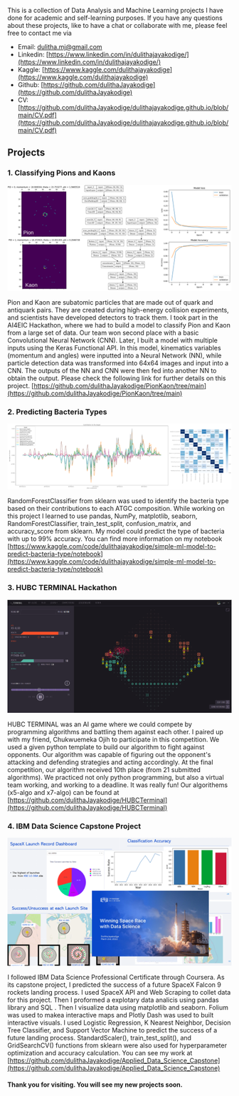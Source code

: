 This is a collection of Data Analysis and Machine Learning projects I have done for academic and self-learning purposes. If you have any questions about these projects, like to have a chat or collaborate with me, please feel free to contact me via
* Email: dulitha.mj@gmail.com
* Linkedin: [https://www.linkedin.com/in/dulithajayakodige/](https://www.linkedin.com/in/dulithajayakodige/)
* Kaggle: [https://www.kaggle.com/dulithajayakodige](https://www.kaggle.com/dulithajayakodige)
* Github: [https://github.com/dulithaJayakodige](https://github.com/dulithaJayakodige)
* CV: [https://github.com/dulithaJayakodige/dulithajayakodige.github.io/blob/main/CV.pdf](https://github.com/dulithaJayakodige/dulithajayakodige.github.io/blob/main/CV.pdf)

## Projects
### 1. Classifying Pions and Kaons

![alt text](ClassifingPionKaon.png)

Pion and Kaon are subatomic particles that are made out of quark and antiquark pairs. They are created during high-energy collision experiments, and scientists have developed detectors to track them. I took part in the AI4EIC Hackathon, where we had to build a model to classify Pion and Kaon from a large set of data. Our team won second place with a basic Convolutional Neural Network (CNN). Later, I built a model with multiple inputs using the Keras Functional API. In this model, kinematics variables (momentum and angles) were inputted into a Neural Network (NN), while particle detection data was transformed into 64x64 images and input into a CNN. The outputs of the NN and CNN were then fed into another NN to obtain the output. Please check the following link for further details on this project.
[https://github.com/dulithaJayakodige/PionKaon/tree/main](https://github.com/dulithaJayakodige/PionKaon/tree/main)


### 2. Predicting Bacteria Types 

![alt text](bacteriatypeprediction2.png)

RandomForestClassifier from sklearn was used to identify the bacteria type based on their contributions to each ATGC composition. While working on this project I learned to use pandas, NumPy, matplotlib, seaborn, RandomForestClassifier, train_test_split, confusion_matrix, and accuracy_score from sklearn. My model could predict the type of bacteria with up to 99% accuracy. You can find more information on my notebook [https://www.kaggle.com/code/dulithajayakodige/simple-ml-model-to-predict-bacteria-type/notebook](https://www.kaggle.com/code/dulithajayakodige/simple-ml-model-to-predict-bacteria-type/notebook)


### 3. HUBC TERMINAL Hackathon
![alt text](HUBCTerminal.png)

HUBC TERMINAL was an AI game where we could compete by programming algorithms and battling them against each other. I paired up with my friend, Chukwuemeka Ojih to participate in this competition. We used a given python template to build our algorithm to fight against opponents. Our algorithm was capable of figuring out the opponent's attacking and defending strategies and acting accordingly. At the final competition, our algorithm received 10th place (from 21 submitted algorithms). We practiced not only python programming, but also a virtual team working, and working to a deadline. It was really fun! Our algorithems (x5-algo and x7-algo) can be found at [https://github.com/dulithaJayakodige/HUBCTerminal](https://github.com/dulithaJayakodige/HUBCTerminal)



### 4. IBM Data Science Capstone Project
![alt text](IBMDataScience2.png)

I followed IBM Data Science Professional Certificate through Coursera. As its capstone project, I predicted the success of a future SpaceX Falcon 9 rockets landing process. I used SpaceX API and Web Scraping to collet data for this project. Then I   proformed a explotary data analicis using pandas library and SQL . Then I visualize data using matplotlib and seaborn. Folium was used to makea  interactive  maps and Plotly Dash was used to built interactive visuals. I used Logistic Regression, K Nearest Neighbor, Decision Tree Classifier, and Support Vector Machine to predict the success of a future landing process. StandardScaler(), train_test_split(), and  GridSearchCV() functions from sklearn were also used for hyperparameter optimization and accuracy calculation. You can see my work at [https://github.com/dulithaJayakodige/Applied_Data_Science_Capstone](https://github.com/dulithaJayakodige/Applied_Data_Science_Capstone)


#### Thank you for visiting. You will see my new projects soon. 
